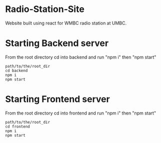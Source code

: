 # Radio-Station-Site
Website built using react for WMBC radio station at UMBC.

# Starting Backend server
From the root directory cd into backend and run "npm i" then "npm start"
```
path/to/the/root_dir
cd backend
npm i
npm start
```

# Starting Frontend server
From the root directory cd into frontend and run "npm i" then "npm start"
```
path/to/the/root_dir
cd frontend
npm i
npm start
```
